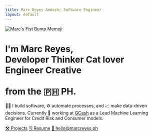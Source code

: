 ```yaml
---
title: Marc Reyes &mdash; Software Engineer
layout: default
---
```


<div tooltip="✌️ I'm Marc. Feeling cute." flow="right"><img class="profile-image big" src="{{ 'images/marc-memoji.png' | cdn }}" alt="Marc's Fist Bump Memoji"></div>

<h1>
    I'm Marc Reyes,<br>
    <span id="typed"></span>
    <div id="typed-strings">
        <span>Developer</span>
        <span>Thinker</span>
        <span>Cat lover</span>
        <span>Engineer</span>
        <span>Creative</span>
    </div><br> from the 🇵🇭 PH.

</h1>

👨‍💻 I build software, ⚙️ automate processes, and 📈 make data-driven decisions. Currently 💼 working at <a class="link-1" href="https://gcash.com" target="_blank">GCash</a> as a Lead Machine Learning Engineer for Credit Risk and Consumer models.

<a class="button bold huge rounded" href="https://marcrey.es/xyz" target="_blank" ref="noopener noreferrer">🛠 Projects</a>
<a class="button bold huge rounded" href="https://marcrey.es/resume" target="_blank" ref="noopener noreferrer">🗒️ Resume</a>
<a class="button blue bold huge rounded" href="mailto:hello@marcreyes.ph?subject=Hi, Marc" target="_new" ref="noopener noreferrer">💬 hello@marcreyes.ph</a>
